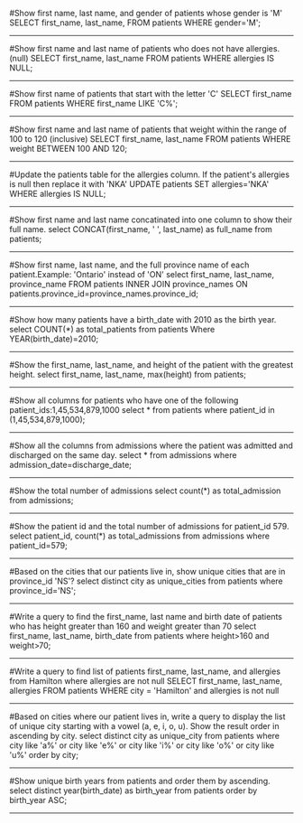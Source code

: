 #Show first name, last name, and gender of patients whose gender is 'M'
SELECT 
    first_name,
    last_name,
FROM patients
WHERE gender='M';
**********************************************************************
#Show first name and last name of patients who does not have allergies. (null)
SELECT 
    first_name,
    last_name
FROM patients
WHERE allergies IS NULL;
**********************************************************************
#Show first name of patients that start with the letter 'C'
SELECT 
     first_name
FROM patients
WHERE first_name LIKE 'C%';
***********************************************************************
#Show first name and last name of patients that weight within the range of 100 to 120 (inclusive)
SELECT 
    first_name,
    last_name
FROM patients
WHERE weight BETWEEN 100 AND 120;
************************************************************************
#Update the patients table for the allergies column. If the patient's allergies is null then replace it with 'NKA'
UPDATE patients
SET allergies='NKA'
WHERE allergies IS NULL;
************************************************************************
#Show first name and last name concatinated into one column to show their full name.
select CONCAT(first_name, ' ', last_name) as full_name from patients;
************************************************************************
#Show first name, last name, and the full province name of each patient.Example: 'Ontario' instead of 'ON'
select 
    first_name,
    last_name,
    province_name
FROM patients
INNER JOIN province_names
ON patients.province_id=province_names.province_id;
*************************************************************************
#Show how many patients have a birth_date with 2010 as the birth year.
select COUNT(*) as total_patients from patients
Where YEAR(birth_date)=2010;
*************************************************************************
#Show the first_name, last_name, and height of the patient with the greatest height.
select first_name, last_name, max(height) from patients;
*************************************************************************
#Show all columns for patients who have one of the following patient_ids:1,45,534,879,1000
select * from patients
where patient_id in (1,45,534,879,1000);
*************************************************************************
#Show all the columns from admissions where the patient was admitted and discharged on the same day.
select * from admissions
where admission_date=discharge_date;
**************************************************************************
#Show the total number of admissions
select count(*) as total_admission from admissions;
**************************************************************************
#Show the patient id and the total number of admissions for patient_id 579.
select patient_id, count(*) as total_admissions from admissions
where patient_id=579;
*************************************************************************
#Based on the cities that our patients live in, show unique cities that are in province_id 'NS'?
select distinct city as unique_cities from patients
where province_id='NS';
************************************************************************************
#Write a query to find the first_name, last name and birth date of patients who has height greater than 160 and weight greater than 70
select first_name, last_name, birth_date from patients
where height>160 and weight>70;
*******************************************************************************
#Write a query to find list of patients first_name, last_name, and allergies from Hamilton where allergies are not null
SELECT
  first_name,
  last_name,
  allergies
FROM patients
WHERE
  city = 'Hamilton'
  and allergies is not null
***********************************************************************************
#Based on cities where our patient lives in, write a query to display the list of unique city starting with a vowel (a, e, i, o, u). Show the result order in ascending by city.
select distinct city as unique_city from patients
where city like 'a%'
   or city like 'e%'
   or city like 'i%'
   or city like 'o%'
   or city like 'u%'
order by city;
**************************************************************************************
#Show unique birth years from patients and order them by ascending.
select distinct year(birth_date) as birth_year from patients
order by birth_year ASC;
*************************************************************************************



































